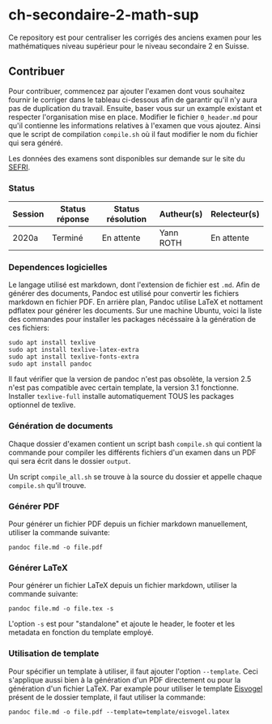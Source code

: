 # ch-secondaire-2-math-sup
Ce repository est pour centraliser les corrigés des anciens examen pour les mathématiques niveau supérieur pour le niveau secondaire 2 en Suisse.

## Contribuer
Pour contribuer, commencez par ajouter l'examen dont vous souhaitez fournir le corriger dans le tableau ci-dessous afin de garantir qu'il n'y aura pas de duplication du travail. Ensuite, baser vous sur un example existant et respecter l'organisation mise en place. Modifier le fichier `0_header.md` pour qu'il contienne les informations relatives à l'examen que vous ajoutez. Ainsi que le script de compilation `compile.sh` où il faut modifier le nom du fichier qui sera généré.

Les données des examens sont disponibles sur demande sur le site du [SEFRI](https://www.sbfi.admin.ch/sbfi/fr/home/formation/maturite/maturite-gymnasiale/sujets-d-anciens-examens-suisse-de-maturite.html).

### Status
| Session | Status réponse | Status résolution  | Autheur(s)  | Relecteur(s) |
| ------- | -------------- | ------------------ | ----------- | ------------ |
| 2020a   | Terminé        | En attente         | Yann ROTH   | En attente   |

### Dependences logicielles
Le langage utilisé est markdown, dont l'extension de fichier est `.md`. Afin de générer des documents, Pandoc est utilisé pour convertir les fichiers markdown en fichier PDF. En arrière plan, Pandoc utilise LaTeX et nottament pdflatex pour générer les documents. Sur une machine Ubuntu, voici la liste des commandes pour installer les packages nécéssaire à la génération de ces fichiers:

```
sudo apt install texlive
sudo apt install texlive-latex-extra
sudo apt install texlive-fonts-extra
sudo apt install pandoc
```

Il faut vérifier que la version de pandoc n'est pas obsolète, la version 2.5 n'est pas compatible avec certain template, la version 3.1 fonctionne.
Installer `texlive-full` installe automatiquement TOUS les packages optionnel de texlive.

### Génération de documents
Chaque dossier d'examen contient un script bash `compile.sh` qui contient la commande pour compiler les différents fichiers d'un examen dans un PDF qui sera écrit dans le dossier `output`.

Un script `compile_all.sh` se trouve à la source du dossier et appelle chaque `compile.sh` qu'il trouve.

### Générer PDF
Pour générer un fichier PDF depuis un fichier markdown manuellement, utiliser la commande suivante:
```
pandoc file.md -o file.pdf
```

### Générer LaTeX
Pour générer un fichier LaTeX depuis un fichier markdown, utiliser la commande suivante:
```
pandoc file.md -o file.tex -s
```

L'option `-s` est pour "standalone" et ajoute le header, le footer et les metadata en fonction du template employé.

### Utilisation de template
Pour spécifier un template à utiliser, il faut ajouter l'option `--template`. Ceci s'applique aussi bien à la génération d'un PDF directement ou pour la génération d'un fichier LaTeX. Par example pour utiliser le template [Eisvogel](https://github.com/Wandmalfarbe/pandoc-latex-template) présent de le dossier template, il faut utiliser la commande:
```
pandoc file.md -o file.pdf --template=template/eisvogel.latex
```

